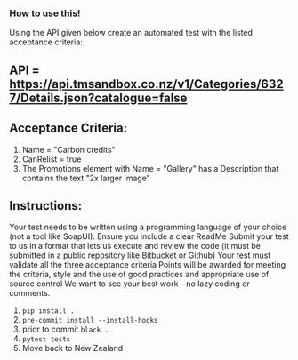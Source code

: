 ### How to use this!

Using the API given below create an automated test with the listed acceptance criteria:

 

## API = https://api.tmsandbox.co.nz/v1/Categories/6327/Details.json?catalogue=false

 

## Acceptance Criteria:

1. Name = "Carbon credits"
1. CanRelist = true
1. The Promotions element with Name = "Gallery" has a Description that contains the text "2x larger image"

## Instructions:

Your test needs to be written using a programming language of your choice (not a tool like SoapUI). Ensure you include a clear ReadMe
Submit your test to us in a format that lets us execute and review the code (it must be submitted in a public repository like Bitbucket or Github)
Your test must validate all the three acceptance criteria
Points will be awarded for meeting the criteria, style and the use of good practices and appropriate use of source control
We want to see your best work - no lazy coding or comments.

1. ```pip install .```
1. ```pre-commit install --install-hooks```
1. prior to commit ```black .```
1. ```pytest tests```
1. Move back to New Zealand
